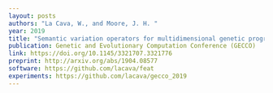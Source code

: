 ```yaml
---
layout: posts
authors: "La Cava, W., and Moore, J. H. "
year: 2019
title: "Semantic variation operators for multidimensional genetic programming"
publication: Genetic and Evolutionary Computation Conference (GECCO)
link: https://doi.org/10.1145/3321707.3321776
preprint: http://arxiv.org/abs/1904.08577
software: https://github.com/lacava/feat
experiments: https://github.com/lacava/gecco_2019
---
```


